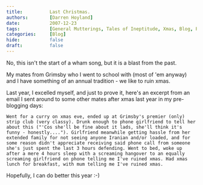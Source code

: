 ```yaml
---
title:          Last Christmas.
authors:        [Darren Hoyland]
date:           2007-12-23
tags:           [General Mutterings, Tales of Ineptitude, Xmas, Blog, Personal]
categories:     [Blog]
hide:           false
draft:          false
---
```


No, this isn't the start of a wham song, but it is a blast from the past.

My mates from Grimsby who I went to school with (most of 'em anyway) and I have something of an annual tradition - we like to ruin xmas.

Last year, I excelled myself, and just to prove it, here's an excerpt from an email I sent around to some other mates after xmas last year in my pre-blogging days:


    Went for a curry on xmas eve, ended up at Grimsby's premier (only) strip club (very classy). Drunk enough to phone girlfriend to tell her about this ("'Cos she'll be fine about it lads, she'll think it's funny - honestly...."). Girlfriend meanwhile getting hassle from her extended family for not seeing anyone Iranian and/or loaded, and for some reason didn't appreciate receiving said phone call from someone she's just spent the last 3 hours defending. Went to bed, woke up after a mere 4 hours sleep with a screaming hangover to an equally screaming girlfriend on phone telling me I've ruined xmas. Had xmas lunch for breakfast, with mum telling me I've ruined xmas.

Hopefully, I can do better this year :-)
